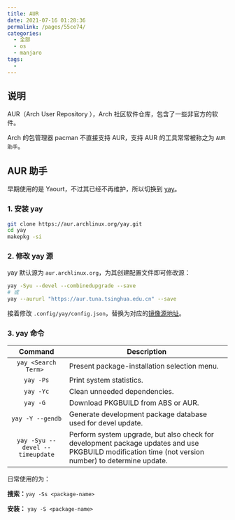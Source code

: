 ```yaml
---
title: AUR
date: 2021-07-16 01:28:36
permalink: /pages/55ce74/
categories: 
  - 全部
  - os
  - manjaro
tags: 
  - 
---
```


## 说明

AUR（Arch User Repository ），Arch 社区软件仓库，包含了一些非官方的软件。

Arch 的包管理器 pacman 不直接支持 AUR，支持 AUR 的工具常常被称之为 `AUR 助手`。



## AUR 助手

早期使用的是 Yaourt，不过其已经不再维护，所以切换到 [yay](https://github.com/Jguer/yay)。

### 1. 安装 yay

```bash
git clone https://aur.archlinux.org/yay.git
cd yay
makepkg -si
```

### 2. 修改 yay 源

yay 默认源为 `aur.archlinux.org`，为其创建配置文件即可修改源：

```bash
yay -Syu --devel --combinedupgrade --save
# 或
yay --aururl "https://aur.tuna.tsinghua.edu.cn" --save
```

接着修改 `.config/yay/config.json`，替换为对应的[镜像源地址](https://mirror.tuna.tsinghua.edu.cn/help/AUR/)。

### 3. yay 命令

|             Command             | Description                                                  |
| :-----------------------------: | ------------------------------------------------------------ |
|      `yay <Search Term> `       | Present package-installation selection menu.                 |
|            `yay -Ps`            | Print system statistics.                                     |
|            `yay -Yc`            | Clean unneeded dependencies.                                 |
|            `yay -G `            | Download PKGBUILD from ABS or AUR.                           |
|        `yay -Y --gendb`         | Generate development package database used for devel update. |
| `yay -Syu --devel --timeupdate` | Perform system upgrade, but also check for development package updates and use PKGBUILD modification time (not version number) to determine update. |

日常使用的为：

**搜索：**`yay -Ss <package-name>`

**安装：** `yay -S <package-name>`

